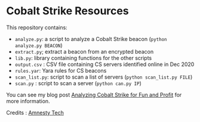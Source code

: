 # Cobalt Strike Resources

This repository contains:

* `analyze.py`: a script to analyze a Cobalt Strike beacon (`python analyze.py BEACON`)
* `extract.py`; extract a beacon from an encrypted beacon
* `lib.py`: library containing functions for the other scripts
* `output.csv` : CSV file containing CS servers identified online in Dec 2020
* `rules.yar`: Yara rules for CS beacons
* `scan_list.py`: script to scan a list of servers (`python scan_list.py FILE`)
* `scan.py` : script to scan a server (`python can.py IP`)

You can see my blog post [Analyzing Cobalt Strike for Fun and Profit](https://www.randhome.io/blog/2020/12/20/analyzing-cobalt-strike-for-fun-and-profit/) for more information.

Credits : [Amnesty Tech](https://www.amnesty.org/en/tech/)
